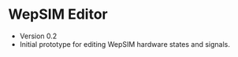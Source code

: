 # WepSIM Editor 

+ Version 0.2
+ Initial prototype for editing WepSIM hardware states and signals.

